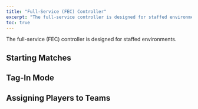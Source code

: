 ```yaml
---
title: "Full-Service (FEC) Controller"
excerpt: "The full-service controller is designed for staffed environments"
toc: true
---
```


The full-service (FEC) controller is designed for staffed environments.

## Starting Matches

## Tag-In Mode

## Assigning Players to Teams

